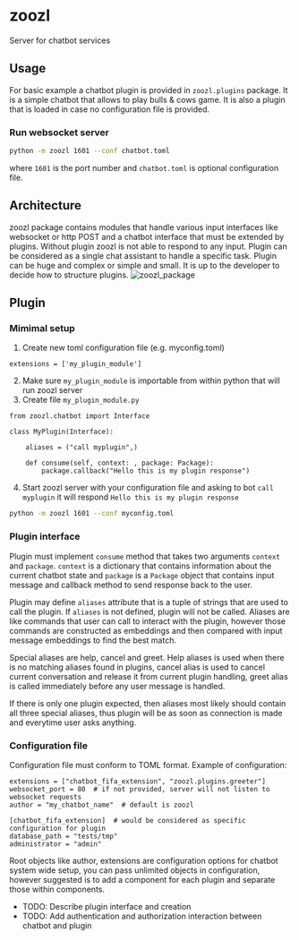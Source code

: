 # zoozl

Server for chatbot services

## Usage

For basic example a chatbot plugin is provided in `zoozl.plugins` package. It is a simple chatbot that allows to play bulls & cows game. It is also a plugin that is loaded in case no configuration file is provided.

### Run websocket server

```bash
python -m zoozl 1601 --conf chatbot.toml
```
where `1601` is the port number and `chatbot.toml` is optional configuration file.

## Architecture

zoozl package contains modules that handle various input interfaces like websocket or http POST and a chatbot interface that must be extended by plugins. Without plugin zoozl is not able to respond to any input. Plugin can be considered as a single chat assistant to handle a specific task. Plugin can be huge and complex or simple and small. It is up to the developer to decide how to structure plugins.
![zoozl_package](docs/images/zoozl_package.svg)


## Plugin

### Mimimal setup

1. Create new toml configuration file (e.g. myconfig.toml)
```
extensions = ['my_plugin_module']
```
2. Make sure `my_plugin_module` is importable from within python that will run zoozl server
3. Create file `my_plugin_module.py`
```
from zoozl.chatbot import Interface

class MyPlugin(Interface):

    aliases = ("call myplugin",)

    def consume(self, context: , package: Package):
        package.callback("Hello this is my plugin response")
```
4. Start zoozl server with your configuration file and asking to bot `call myplugin` it will respond `Hello this is my plugin response`
```bash
python -m zoozl 1601 --conf myconfig.toml
```

### Plugin interface

Plugin must implement `consume` method that takes two arguments `context` and `package`. `context` is a dictionary that contains information about the current chatbot state and `package` is a `Package` object that contains input message and callback method to send response back to the user.

Plugin may define `aliases` attribute that is a tuple of strings that are used to call the plugin. If `aliases` is not defined, plugin will not be called. Aliases are like commands that user can call to interact with the plugin, however those commands are constructed as embeddings and then compared with input message embeddings to find the best match.

Special aliases are help, cancel and greet. Help aliases is used when there is no matching aliases found in plugins, cancel alias is used to cancel current conversation and release it from current plugin handling, greet alias is called immediately before any user message is handled.

If there is only one plugin expected, then aliases most likely should contain all three special aliases, thus plugin will be as soon as connection is made and everytime user asks anything.

### Configuration file

Configuration file must conform to TOML format. Example of configuration:
```
extensions = ["chatbot_fifa_extension", "zoozl.plugins.greeter"]
websocket_port = 80  # if not provided, server will not listen to websocket requests
author = "my_chatbot_name"  # default is zoozl

[chatbot_fifa_extension]  # would be considered as specific configuration for plugin
database_path = "tests/tmp"
administrator = "admin"
```

Root objects like author, extensions are configuration options for chatbot system wide setup, you can pass unlimited objects in configuration, however suggested is to add a component for each plugin and separate those within components.


* TODO: Describe plugin interface and creation
* TODO: Add authentication and authorization interaction between chatbot and plugin
